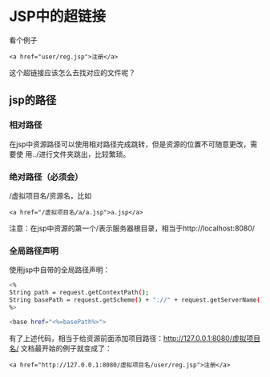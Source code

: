 # JSP中的超链接

看个例子

`<a href="user/reg.jsp">注册</a>`

这个超链接应该怎么去找对应的文件呢？

## jsp的路径

### 相对路径

在jsp中资源路径可以使用相对路径完成跳转，但是资源的位置不可随意更改，需要使
用../进行文件夹跳出，比较繁琐。

### 绝对路径（必须会）

/虚拟项目名/资源名，比如

`<a href="/虚拟项目名/a/a.jsp">a.jsp</a>`

注意：在jsp中资源的第一个/表示服务器根目录，相当于http://localhost:8080/

### 全局路径声明

使用jsp中自带的全局路径声明：

```bash
<%
String path = request.getContextPath();
String basePath = request.getScheme() + "://" + request.getServerName() + ":" + request.getServerPort() + path + "/";
%>

<base href="<%=basePath%>">
```

有了上述代码，相当于给资源前面添加项目路径：http://127.0.0.1:8080/虚拟项目名/
文档最开始的例子就变成了：

`<a href="http://127.0.0.1:8080/虚拟项目名/user/reg.jsp">注册</a>`